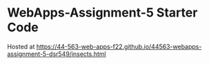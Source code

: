# WebApps-Assignment-5 Starter Code
Hosted at https://44-563-web-apps-f22.github.io/44563-webapps-assignment-5-dsr549/insects.html